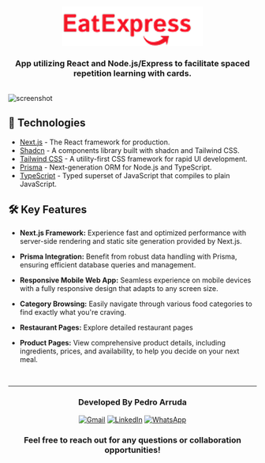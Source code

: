 <br>

<div align='center'>
<img src="logo-eatexpress.png" alt="Exemplo imagem" height='80px' >
</div>

<h3 align="center" style='margin-bottom: 32px'>
 App utilizing React and Node.js/Express to facilitate spaced repetition learning with cards.

</h3>

<p align='center'>
</p>

![screenshot](./demo.gif)

## 🚀 Technologies

- [Next.js](https://nextjs.org/) - The React framework for production.
- [Shadcn](https://ui.shadcn.com/) - A components library built with shadcn and Tailwind CSS.
- [Tailwind CSS](https://tailwindcss.com/) - A utility-first CSS framework for rapid UI development.
- [Prisma](https://www.prisma.io/) - Next-generation ORM for Node.js and TypeScript.
- [TypeScript](https://www.typescriptlang.org/) - Typed superset of JavaScript that compiles to plain JavaScript.

## 🛠 Key Features

- **Next.js Framework:** Experience fast and optimized performance with server-side rendering and static site generation provided by Next.js.

- **Prisma Integration:** Benefit from robust data handling with Prisma, ensuring efficient database queries and management.

- **Responsive Mobile Web App:** Seamless experience on mobile devices with a fully responsive design that adapts to any screen size.

- **Category Browsing:** Easily navigate through various food categories to find exactly what you're craving.

- **Restaurant Pages:** Explore detailed restaurant pages

- **Product Pages:** View comprehensive product details, including ingredients, prices, and availability, to help you decide on your next meal.

<br>
<hr>

  <h3 align='center'> Developed By Pedro Arruda </h3> 
  <div align='center'> 
    <a href="mailto:seu.email@gmail.com"  title="Gmail" style='height: 40px'>
    <img src="https://img.shields.io/badge/-Gmail-FF0000?style=flat-square&labelColor=FF0000&logo=gmail&logoColor=white&link=LINK-DO-SEU-GMAIL" alt="Gmail" style='height: 25px'/></a>
    <a href="https://www.linkedin.com/in/pedro-scucuglia-arruda/" title="LinkedIn">
    <img src="https://img.shields.io/badge/-Linkedin-0e76a8?style=flat-square&logo=Linkedin&logoColor=white&link=LINK-DO-SEU-LINKEDIN" style='height: 25px' alt="LinkedIn"/></a>
    <a href="https://api.whatsapp.com/send?phone=14998861503" title="WhatsApp">
    <img src="https://img.shields.io/badge/-WhatsApp-25d366?style=flat-square&labelColor=25d366&logo=whatsapp&logoColor=white&link=API-DO-SEU-WHATSAPP" alt="WhatsApp" style='height: 25px'/></a>
  </div>

<h3 align='center'>Feel free to reach out for any questions or collaboration opportunities!
 </h3>

